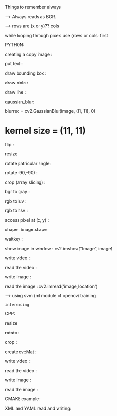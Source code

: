 Things to remember always 

--> Always reads as BGR.

--> rows are (x or y)??
cols

while looping through pixels use (rows or cols) first



PYTHON:

creating a copy image : 

put text : 

draw bounding box :

draw cicle :

draw line : 

gaussian_blur: 

blurred = cv2.GaussianBlur(image, (11, 11), 0)
# kernel size = (11, 11)

flip :

resize :

rotate patricular angle:

rotate (90,-90) :

crop (array slicing) :

bgr to gray :

rgb to luv :

rgb to hsv :

access pixel at (x, y) :

shape : image.shape

waitkey : 

show image in window : cv2.imshow("Image", image)

write video :

read the video : 

write image :

read the image : cv2.imread('image_location')

--> using svm (ml module of opencv)
	training

	inferencing




CPP:

resize :

rotate :

crop :


create cv::Mat :

write video :

read the video : 

write image :

read the image : 






CMAKE example:




XML and YAML read and writing:


